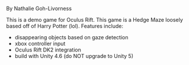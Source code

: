 By Nathalie Goh-Livorness

This is a demo game for Oculus Rift. This game is a Hedge Maze loosely based off of Harry Potter (lol). Features include:
- disappearing objects based on gaze detection
- xbox controller input
- Oculus Rift DK2 integration
- build with Unity 4.6 (do NOT upgrade to Unity 5)

